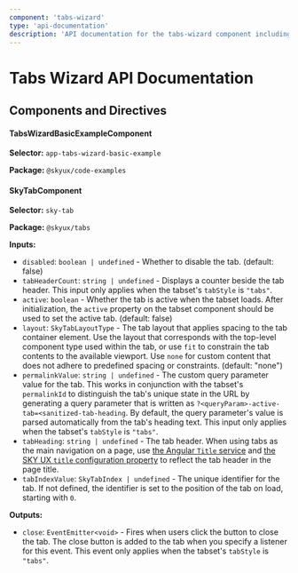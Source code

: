 ```yaml
---
component: 'tabs-wizard'
type: 'api-documentation'
description: 'API documentation for the tabs-wizard component including components, interfaces, and types.'
---
```


# Tabs Wizard API Documentation

## Components and Directives

#### TabsWizardBasicExampleComponent

**Selector:** `app-tabs-wizard-basic-example`

**Package:** `@skyux/code-examples`

#### SkyTabComponent

**Selector:** `sky-tab`

**Package:** `@skyux/tabs`

**Inputs:**

- `disabled`: `boolean | undefined` - Whether to disable the tab. (default: false)
- `tabHeaderCount`: `string | undefined` - Displays a counter beside the tab header.
This input only applies when the tabset's `tabStyle` is `"tabs"`.
- `active`: `boolean` - Whether the tab is active when the tabset loads. After initialization, the `active`
property on the tabset component should be used to set the active tab. (default: false)
- `layout`: `SkyTabLayoutType` - The tab layout that applies spacing to the tab container element. Use the layout
that corresponds with the top-level component type used within the tab, or use `fit` to
constrain the tab contents to the available viewport.
Use `none` for custom content that does not adhere to predefined spacing or constraints. (default: "none")
- `permalinkValue`: `string | undefined` - The custom query parameter value for the tab.
This works in conjunction with the tabset's `permalinkId` to distinguish
the tab's unique state in the URL by generating a query parameter that is
written as `?<queryParam>-active-tab=<sanitized-tab-heading`.
By default, the query parameter's value is parsed automatically from the tab's heading text.
This input only applies when the tabset's `tabStyle` is `"tabs"`.
- `tabHeading`: `string | undefined` - The tab header.
When using tabs as the main navigation on a page,
use [the Angular `Title` service](https://angular.io/docs/ts/latest/cookbook/set-document-title.html)
and [the SKY UX `title` configuration property](https://developer.blackbaud.com/skyux/learn/reference/configuration#app)
to reflect the tab header in the page title.
- `tabIndexValue`: `SkyTabIndex | undefined` - The unique identifier for the tab.
If not defined, the identifier is set to the position of the tab on load, starting with `0`.

**Outputs:**

- `close`: `EventEmitter<void>` - Fires when users click the button to close the tab.
The close button is added to the tab when you specify a listener for this event.
This event only applies when the tabset's `tabStyle` is `"tabs"`.